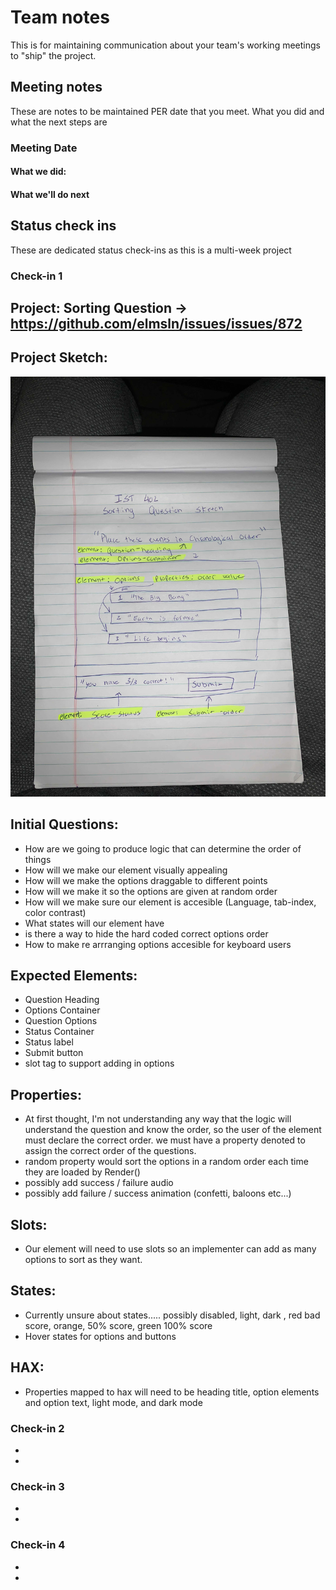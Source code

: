 # Team notes
This is for maintaining communication about your team's working meetings to "ship" the project.

## Meeting notes
These are notes to be maintained PER date that you meet. What you did and what the next steps are
### Meeting Date

#### What we did:


#### What we'll do next


## Status check ins
These are dedicated status check-ins as this is a multi-week project
### Check-in 1

## Project: Sorting Question -> https://github.com/elmsln/issues/issues/872 


## Project Sketch:
![Project sketch](https://github.com/Viable-Slime/slime-the-web/blob/master/SortingQuestionSketch.jpg)

## Initial Questions:
- How are we going to produce logic that can determine the order of things
- How will we make our element visually appealing
- How will we make the options draggable to different points
- How will we make it so the options are given at random order
- How will we make sure our element is accesible (Language, tab-index, color contrast)
- What states will our element have
- is there a way to hide the hard coded correct options order
- How to make re arrranging options accesible for keyboard users
## Expected Elements:
- Question Heading
- Options Container
- Question Options
- Status Container
- Status label
- Submit button
- slot tag to support adding in options

## Properties:
- At first thought, I'm not understanding any way that the logic will understand the question and know the order, so the user of the element must declare the correct order. we must have a property denoted to assign the correct order of the questions.
- random property would sort the options in a random order each time they are loaded by Render()
- possibly add success / failure audio
- possibly add failure / success animation (confetti, baloons etc...)

## Slots:
- Our element will need to use slots so an implementer can add as many options to sort as they want.

## States:
- Currently unsure about states..... possibly disabled, light, dark , red bad score, orange, 50% score, green 100% score
- Hover states for options and buttons

## HAX:
- Properties mapped to hax will need to be heading title, option elements and option text, light mode, and dark mode



### Check-in 2
- 
- 
### Check-in 3
- 
- 
### Check-in 4
- 
- 
